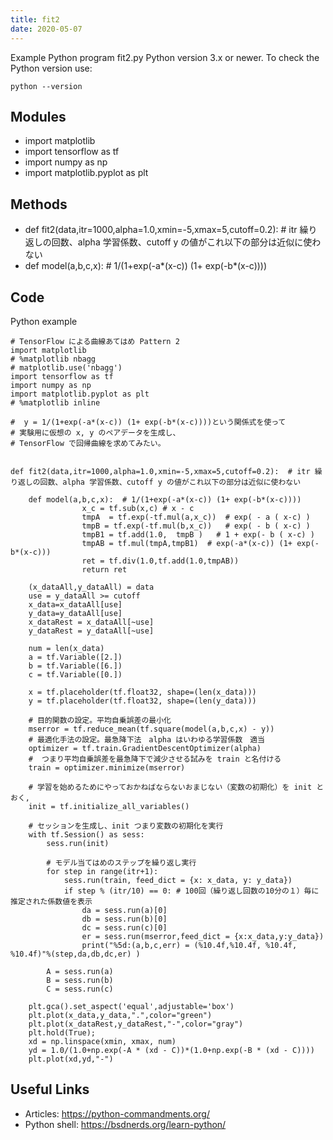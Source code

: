 ```yaml
---
title: fit2
date: 2020-05-07
---
```

Example Python program fit2.py
Python version 3.x or newer.
To check the Python version use:

    python --version

## Modules

* import matplotlib
* import tensorflow as tf
* import numpy as np
* import matplotlib.pyplot as plt

## Methods

* def fit2(data,itr=1000,alpha=1.0,xmin=-5,xmax=5,cutoff=0.2):  # itr 繰り返しの回数、alpha 学習係数、cutoff y の値がこれ以下の部分は近似に使わない
* def model(a,b,c,x):  # 1/(1+exp(-a*(x-c)) (1+ exp(-b*(x-c))))

## Code

Python example

    # TensorFlow による曲線あてはめ Pattern 2
    import matplotlib
    # %matplotlib nbagg
    # matplotlib.use('nbagg') 
    import tensorflow as tf
    import numpy as np
    import matplotlib.pyplot as plt
    # %matplotlib inline
    
    #  y = 1/(1+exp(-a*(x-c)) (1+ exp(-b*(x-c))))という関係式を使って
    # 実験用に仮想の x, y のペアデータを生成し、
    # TensorFlow で回帰曲線を求めてみたい。
    
        
    def fit2(data,itr=1000,alpha=1.0,xmin=-5,xmax=5,cutoff=0.2):  # itr 繰り返しの回数、alpha 学習係数、cutoff y の値がこれ以下の部分は近似に使わない
    
        def model(a,b,c,x):  # 1/(1+exp(-a*(x-c)) (1+ exp(-b*(x-c))))
                    x_c = tf.sub(x,c) # x - c
                    tmpA  = tf.exp(-tf.mul(a,x_c))  # exp( - a ( x-c) )
                    tmpB = tf.exp(-tf.mul(b,x_c))   # exp( - b ( x-c) )
                    tmpB1 = tf.add(1.0,  tmpB )   # 1 + exp(- b ( x-c) )
                    tmpAB = tf.mul(tmpA,tmpB1)  # exp(-a*(x-c)) (1+ exp(-b*(x-c)))
                    ret = tf.div(1.0,tf.add(1.0,tmpAB))
                    return ret
    
        (x_dataAll,y_dataAll) = data
        use = y_dataAll >= cutoff
        x_data=x_dataAll[use]
        y_data=y_dataAll[use]
        x_dataRest = x_dataAll[~use]
        y_dataRest = y_dataAll[~use]
    
        num = len(x_data)
        a = tf.Variable([2.])
        b = tf.Variable([6.])
        c = tf.Variable([0.])
       
        x = tf.placeholder(tf.float32, shape=(len(x_data)))
        y = tf.placeholder(tf.float32, shape=(len(y_data)))
    
        # 目的関数の設定。平均自乗誤差の最小化
        mserror = tf.reduce_mean(tf.square(model(a,b,c,x) - y))
        # 最適化手法の設定。最急降下法　alpha はいわゆる学習係数　適当
        optimizer = tf.train.GradientDescentOptimizer(alpha)
        #  つまり平均自乗誤差を最急降下で減少させる試みを train と名付ける
        train = optimizer.minimize(mserror)
    
        # 学習を始めるためにやっておかねばならないおまじない（変数の初期化）を init とおく, 
        init = tf.initialize_all_variables()
    
        # セッションを生成し、init つまり変数の初期化を実行
        with tf.Session() as sess:
            sess.run(init)
    
            # モデル当てはめのステップを繰り返し実行
            for step in range(itr+1):
                sess.run(train, feed_dict = {x: x_data, y: y_data})
                if step % (itr/10) == 0: # 100回（繰り返し回数の10分の１）毎に推定された係数値を表示
                    da = sess.run(a)[0]
                    db = sess.run(b)[0]
                    dc = sess.run(c)[0]
                    er = sess.run(mserror,feed_dict = {x:x_data,y:y_data})
                    print("%5d:(a,b,c,err) = (%10.4f,%10.4f, %10.4f, %10.4f)"%(step,da,db,dc,er) )
    
            A = sess.run(a)
            B = sess.run(b)
            C = sess.run(c)
    
        plt.gca().set_aspect('equal',adjustable='box')
        plt.plot(x_data,y_data,".",color="green")
        plt.plot(x_dataRest,y_dataRest,"-",color="gray")
        plt.hold(True);
        xd = np.linspace(xmin, xmax, num)
        yd = 1.0/(1.0+np.exp(-A * (xd - C))*(1.0+np.exp(-B * (xd - C))))
        plt.plot(xd,yd,"-")

## Useful Links

- Articles: https://python-commandments.org/
- Python shell: https://bsdnerds.org/learn-python/
